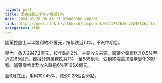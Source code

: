 ```yaml
---
layout: post
title: 國藥控股上半年少賺近10%
date: 2024-08-26 08:43:13.000000000 +08:00
link: https://news.rthk.hk/rthk/ch/component/k2/1767610-20240826.htm
categories: rthk
---
```


國藥控股上半年盈利約37億元，按年跌近10%。不派中期息。

期內，收入2947.3億元，按年跌約2%。主要收入來源，醫藥分銷業務升0.5%至近2265億元。器械分銷業務跌約7%，至585億元，受到終端需求結構變化的影響。醫藥零售業務收入跌逾6%至165.6億元。

至6月底止，毛利率7.45%，減少0.28個百分點。

